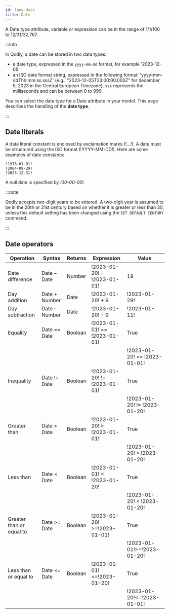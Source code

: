 ```yaml
---
id: lang-date
title: Date
---
```



A Date type attribute, variable or expression can be in the range of 1/1/100 to 12/31/32,767.

:::info

In Qodly, a date can be stored in two data types:

- a date type, expressed in the `yyyy-mm-dd` format, for example '2023-12-05'
- an ISO date format string, expressed in the following format: 'yyyy-mm-ddThh:mm:ss.sssZ' (e.g., "2023-12-05T23:00:00.000Z" for december 5, 2023 in the Central European Timezone). `sss` represents the milliseconds and can be between 0 to 999. 

You can select the data type for a Date attribute in your model. This page describes the handling of the **date type**.

:::


## Date literals  

A date literal constant is enclosed by exclamation marks (!…!). A date must be structured using the ISO format (!YYYY-MM-DD!). Here are some examples of date constants:

```4d
!1976-01-01!
!2004-09-29!
!2023-12-31!
```

A null date is specified by *!00-00-00!*.


:::note

Qodly accepts two-digit years to be entered. A two-digit year is assumed to be in the 20th or 21st century based on whether it is greater or less than 30, unless this default setting has been changed using the `SET DEFAULT CENTURY` command.

:::


## Date operators 

|Operation	|Syntax	|Returns	|Expression	|Value|
|---|---|---|---|---|
|Date difference	|Date – Date	|Number	|!2023-01-20! - !2023-01-01!	|19|
|Day addition	|Date + Number	|Date	|!2023-01-20! + 9	|!2023-01-29!|
|Day subtraction	|Date – Number	|Date	|!2023-01-20! - 9	|!2023-01-11!|
|Equality	|Date == Date	|Boolean	|!2023-01-01! == !2023-01-01!	|True|
		||	||!2023-01-20! == !2023-01-01!	|False|
|Inequality	|Date != Date	|Boolean	|!2023-01-20! != !2023-01-01!	|True|
			||||!2023-01-20! != !2023-01-20!	|False|
|Greater than	|Date > Date	|Boolean	|!2023-01-20! > !2023-01-01!	|True|
			||||!2023-01-20! > !2023-01-20!	|False|
|Less than	|Date < Date	|Boolean	|!2023-01-01! < !2023-01-20!	|True|
			||||!2023-01-20! < !2023-01-20!	|False|
|Greater than or equal to	|Date >= Date	|Boolean	|!2023-01-20! >=!2023-01-01!	|True|
			||||!2023-01-01!>=!2023-01-20!	|False|
|Less than or equal to	|Date <= Date	|Boolean	|!2023-01-01!<=!2023-01-20!|	True|
		||||	!2023-01-20!<=!2023-01-01!|	False|
